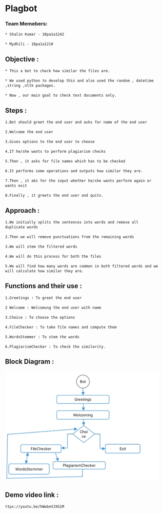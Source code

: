 # Plagbot
 
 ### Team Memebers:
 
    * Shalin Kumar - 18pa1a1242
    
    * Mydhili - 18pa1a1210
 
 ## Objective :
 
    * This a bot to check how similar the files are.
    
    * We used python to develop this and also used the random , datetime ,string ,nltk packages.
    
    * Now , our main goal to check text documents only.
    
 ## Steps :
 
    1.Bot should greet the end user and asks for name of the end user
    
    2.Welcome the end user 
    
    3.Gives options to the end user to choose
    
    4.If he/she wants to perform plagiarism checks
    
    5.Then , it asks for file names which has to be checked
    
    6.It performs some operations and outputs how similar they are.
    
    7.Then , it aks for the input whether he/she wants perform again or wants exit
    
    8.Finally , it greets the end user and quits.
    
 ## Approach :
 
    1.We initially splits the sentences into words and remove all duplicate words 
    
    2.Then we will remove punctuations from the remaining words
    
    3.We will stem the filtered words 
    
    4.We will do this process for both the files
    
    5.We will find how many words are common in both filtered words and we will calculate how similar they are.
    
 ## Functions and their use :
 
    1.Greetings : To greet the end user
    
    2 Welcome : Welcomung the end user with name
    
    3.Choice : To choose the options
    
    4.FileChecker : To take file names and compute them
    
    5.WordsStemmer : To stem the words 
    
    6.PlagiarismChecker : To check the similarity.
    
 ## Block Diagram :
 
 ![Block Diagram](https://raw.githubusercontent.com/ShalinKumarTamiri/plagbot/main/Blockdiagram.jpg)
 
 
 ## Demo video link :
    

    ttps://youtu.be/hWwbeVJXG1M
